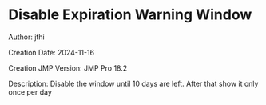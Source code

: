 # Disable Expiration Warning Window

Author: jthi

Creation Date: 2024-11-16

Creation JMP Version: JMP Pro 18.2

Description: Disable the window until 10 days are left. After that show it only once per day